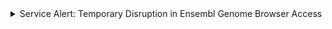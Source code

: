<details><summary>Service Alert: Temporary Disruption in Ensembl Genome Browser Access</summary>

Dear users,

Due to an unexpected power failure in our server room, some of our database servers have been damaged. This incident is causing a delay in restoring access to the Ensembl Genome Browser and its associated tools.

We are actively working to resolve the issue and restore services as quickly as possible. In the meantime, please be assured that our team is diligently restoring from a backup.

We apologize for any inconvenience this may cause and appreciate your patience during this downtime.
</details>